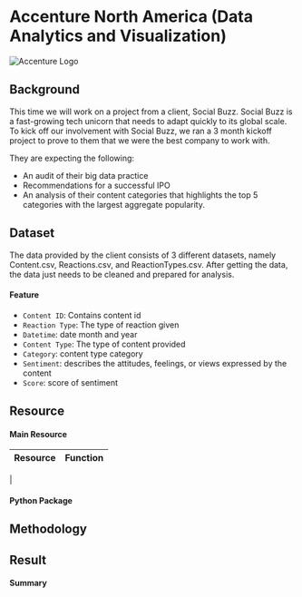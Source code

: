# Accenture North America (Data Analytics and Visualization)
<img src="https://asset-2.tstatic.net/tribunnews/foto/bank/images/ilustrasi-accenture-logo-accenture.jpg" alt="Accenture Logo" style="display: block; margin-left: auto; margin-right: auto"/>

## Background
This time we will work on a project from a client, Social Buzz. Social Buzz is a fast-growing tech unicorn that needs to adapt quickly to its global scale. To kick off our involvement with Social Buzz, we ran a 3 month kickoff project to prove to them that we were the best company to work with.

They are expecting the following: 
* An audit of their big data practice 
* Recommendations for a successful IPO 
* An analysis of their content categories that highlights the top 5 categories with the largest aggregate popularity.

## Dataset
The data provided by the client consists of 3 different datasets, namely Content.csv, Reactions.csv, and ReactionTypes.csv. After getting the data, the data just needs to be cleaned and prepared for analysis.
#### Feature
* `Content ID`: Contains content id
* `Reaction Type`: The type of reaction given
* `Datetime`: date month and year
* `Content Type`: The type of content provided
* `Category`: content type category
* `Sentiment`: describes the attitudes, feelings, or views expressed by the content
* `Score`: score of sentiment

## Resource
#### Main Resource
| Resource | Function |
|:---------|:---------|
| 

#### Python Package

## Methodology

## Result

#### Summary
